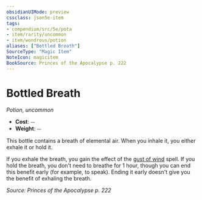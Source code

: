 ```yaml
---
obsidianUIMode: preview
cssclass: json5e-item
tags:
- compendium/src/5e/pota
- item/rarity/uncommon
- item/wondrous/potion
aliases: ["Bottled Breath"]
SourceType: "Magic Item"
NoteIcon: magicitem
BookSource: Princes of the Apocalypse p. 222
---
```

# Bottled Breath
*Potion, uncommon*  

- **Cost**: ⏤
- **Weight**: ⏤

This bottle contains a breath of elemental air. When you inhale it, you either exhale it or hold it.

If you exhale the breath, you gain the effect of the [gust of wind](/2-Mechanics/CLI/spells/gust-of-wind.md) spell. If you hold the breath, you don't need to breathe for 1 hour, though you can end this benefit early (for example, to speak). Ending it early doesn't give you the benefit of exhaling the breath.

*Source: Princes of the Apocalypse p. 222*